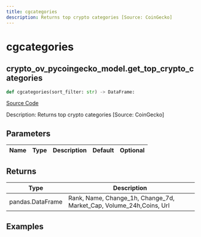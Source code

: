 ```yaml
---
title: cgcategories
description: Returns top crypto categories [Source: CoinGecko]
---
```

# cgcategories

## crypto_ov_pycoingecko_model.get_top_crypto_categories

```python
def cgcategories(sort_filter: str) -> DataFrame:
```
[Source Code](https://github.com/OpenBB-finance/OpenBBTerminal/tree/main/openbb_terminal/cryptocurrency/overview/pycoingecko_model.py#L156)

Description: Returns top crypto categories [Source: CoinGecko]

## Parameters

| Name | Type | Description | Default | Optional |
| ---- | ---- | ----------- | ------- | -------- |

## Returns

| Type | Description |
| ---- | ----------- |
| pandas.DataFrame | Rank, Name, Change_1h, Change_7d, Market_Cap, Volume_24h,Coins, Url |

## Examples

